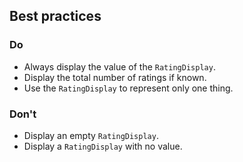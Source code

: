 ## Best practices

### Do

- Always display the value of the `RatingDisplay`.
- Display the total number of ratings if known.
- Use the `RatingDisplay` to represent only one thing.

### Don't

- Display an empty `RatingDisplay`.
- Display a `RatingDisplay` with no value.
